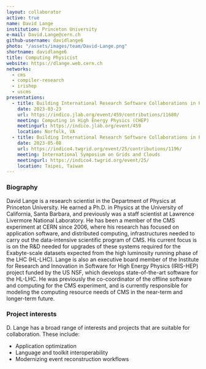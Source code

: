 ```yaml
---
layout: collaborator
active: true
name: David Lange
institution: Princeton University
e-mail: David.Lange@cern.ch
github-username: davidlange6
photo: "/assets/images/team/David-Lange.png"
shortname: davidlange6
title: Computing Physicist
website: https://dlange.web.cern.ch
networks:
  - cms
  - compiler-research
  - irishep
  - uscms
presentations:
  - title: Building International Research Software Collaborations in Physics
    date: 2023-03-23
    url: https://indico.jlab.org/event/459/contributions/11680/
    meeting: Computing in High Energy Physics (CHEP)
    meetingurl: https://indico.jlab.org/event/459
    location: Norfolk, VA
  - title: Building International Research Software Collaborations in Physics
    date: 2023-05-08
    url: https://indico4.twgrid.org/event/25/contributions/1196/
    meeting: International Symposium on Grids and Clouds
    meetingurl: https://indico4.twgrid.org/event/25/
    location: Taipei, Taiwan
---
```


### Biography

David Lange is a research scientist in the Department of Physics at Princeton University. He earned a Ph.D. in Physics at the University of California, Santa Barbara, and previously was a staff scientist at Lawrence Livermore National Laboratory. He has been a member of the CMS experiment at CERN since 2006, where his research has focused on application software, and distributed computing, infrastructures needed to carry out the data-intensive scientific program of CMS. His current focus is is on the R&D needed for upgrades of these systems required for the Exabyte-scale datasets expected from the high luminosity running phase of the LHC (HL-LHC). Lange is also an executive board member of the  Institute for Research and Innovation in Software for High Energy Physics (IRIS-HEP) project funded by the US NSF, which develops state-of-the-art software for the HL-LHC. He was previously the co-coordinator of the offline software and computing for the CMS experiment, and is currently responsible for modeling the computing resource needs of CMS in the near-term and longer-term future.

### Project interests

D. Lange has a broad range of interests and projects that are suitable for collaboration. These include:
* Application optimization 
* Language and toolkit interoperability
* Modernizing event reconstruction workflows


